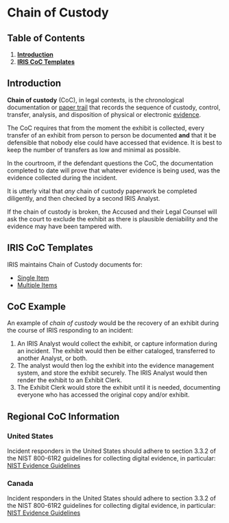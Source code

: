 # Chain of Custody

## Table of Contents
1. [**Introduction**](#Introduction)
2. [**IRIS CoC Templates**](#IRIS-CoC-Templates)

## Introduction
**Chain of custody** (CoC), in legal contexts, is the chronological documentation or [paper trail](https://en.wiktionary.org/wiki/paper_trail "wiktionary:paper trail") that records the sequence of custody, control, transfer, analysis, and disposition of physical or electronic [evidence](https://en.wikipedia.org/wiki/Evidence "Evidence").

The CoC requires that from the moment the exhibit is collected, every transfer of an exhibit from person to person be documented **and** that it be defensible that nobody else could have accessed that evidence. It is best to keep the number of transfers as low and minimal as possible.

In the courtroom, if the defendant questions the CoC, the documentation completed to date will prove that whatever evidence is being used, was the evidence collected during the incident.

It is utterly vital that *any* chain of custody paperwork be completed diligently, and then checked by a second IRIS Analyst.

If the chain of custody is broken, the Accused and their Legal Counsel will ask the court to exclude the exhibit as there is plausible deniability and the evidence may have been tampered with.

## IRIS CoC Templates
IRIS maintains Chain of Custody documents for:
* [Single Item](https://github.ibm.com/IRIS-NA/DFIR-wiki/blob/master/DFIR/IBM%20X-Force%20IRIS%20Chain%20of%20Custody%20-%20Single%20Item.docx)
* [Multiple Items](https://github.ibm.com/IRIS-NA/DFIR-wiki/blob/master/DFIR/IBM%20X-Force%20IRIS%20Chain%20of%20Custody%20-%20Mulitple%20Items.docx)


## CoC Example
An example of  _chain of custody_  would be the recovery of an exhibit during the course of IRIS responding to an incident:

1.  An IRIS Analyst would collect the exhibit, or capture information during an incident. The exhibit would then be either cataloged, transferred to another Analyst, or both.
2.  The analyst would then log the exhibit into the evidence management system, and store the exhibit securely. The IRIS Analyst would then render the exhibit to an Exhibit Clerk.
3.  The Exhibit Clerk would store the exhibit until it is needed, documenting everyone who has accessed the original copy and/or exhibit. 

## Regional CoC Information

### United States
Incident responders in the United States should adhere to section 3.3.2 of the NIST 800-61R2 guidelines for collecting digital evidence, in particular:
[NIST Evidence Guidelines](https://nvlpubs.nist.gov/nistpubs/SpecialPublications/NIST.SP.800-61r2.pdf)
### Canada
Incident responders in the United States should adhere to section 3.3.2 of the NIST 800-61R2 guidelines for collecting digital evidence, in particular:
[NIST Evidence Guidelines](https://nvlpubs.nist.gov/nistpubs/SpecialPublications/NIST.SP.800-61r2.pdf)
